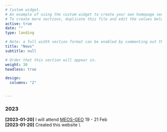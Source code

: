 ```yaml
---
# Custom widget.
# An example of using the custom widget to create your own homepage section.
# To create more sections, duplicate this file and edit the values below as desired.
active: true
date: ""
type: landing

# Note: a full width section format can be enabled by commenting out the `title` and `subtitle` with a `#`.
title: "News"
subtitle: null

# Order that this section will appear in.
weight: 30
headless: true

design:
  columns: "2"


---
```


### 2023

**[2023-01-20]** I will attend [MEOS-GEO](https://meos-geo.com/) 19 - 21 Feb \
**[2023-01-20]** Created this website \

<!-- <details><summary>Earlier News [_Click to expand_]</summary> -->

<!-- ### 2022
<details><summary>_Click to expand_</summary>


**[2022-06-23]** Awarded the 2022 KAUST Academic Excellence Award for my PhD studies.\
**[2022-05-09]** Started a Research Scientist Internship at [DeepMind](https://urldefense.com/v3/__https://deepmind.com/__;!!Nmw4Hv0!2XkNpAOZQBcLxFJTYFiRBGp2tfP5NMlKpAhbnATuBtLT_iELCyohoVACON9gKvvfPkveL2gn0vjR3wK3aTZ2mQQE7yBtfS-I8cLXgoVm$ ) in London working with [João Carreira](https://urldefense.com/v3/__https://scholar.google.com/citations?user=IUZ-7_cAAAAJ&hl=en).*5C__;JQ!!Nmw4Hv0!2XkNpAOZQBcLxFJTYFiRBGp2tfP5NMlKpAhbnATuBtLT_iELCyohoVACON9gKvvfPkveL2gn0vjR3wK3aTZ2mQQE7yBtfS-I8b2n8zei$ 

</details>


### 2021
<details><summary>_Click to expand_</summary>

**[2021-12-07]** Successfully defended my PhD dissertation proposal and became a PhD candidate (previously a PhD student).\
**[2021-10-17]** Presented my [TSP](publication/tsp/) work in ICCV 2021 at the [CVEU](https://urldefense.com/v3/__https://cveu.github.io/__;!!Nmw4Hv0!2XkNpAOZQBcLxFJTYFiRBGp2tfP5NMlKpAhbnATuBtLT_iELCyohoVACON9gKvvfPkveL2gn0vjR3wK3aTZ2mQQE7yBtfS-I8WnL4grt$ ) workshop as a **spotlight** presentation.\
**[2021-10-05]** Finished my internship at AWS.\
**[2021-08-17]** [TSP](publication/tsp/) accepted to the ICCV 2021 Workshop on [AI for Creative Video Editing and Understanding](https://urldefense.com/v3/__https://cveu.github.io/__;!!Nmw4Hv0!2XkNpAOZQBcLxFJTYFiRBGp2tfP5NMlKpAhbnATuBtLT_iELCyohoVACON9gKvvfPkveL2gn0vjR3wK3aTZ2mQQE7yBtfS-I8WnL4grt$ ) as a **spotlight** presentation.\
**[2021-07-05]** Started an applied science internship at Amazon Web Services (AWS) in London. I'll be working with the Machine Learning Solution Lab (MLSL).\
**[2021-01-05]** Awarded the [CEMSE Student Research Excellence Award](https://cemse.kaust.edu.sa/news/cemse-student-research-excellence-awards-and-student-academic-accomplishment-awards-winners) for my PhD research work.\

</details>

### 2020
<details><summary>_Click to expand_</summary>

**[2020-12-08]** Presented my [XDC](publication/xdc/) work in NeurIPS 2020 as a **spotlight** presentation.\
**[2020-11-23]** My latest work, [TSP: Temporally-Sensitive Pretraining of Video Encoders for Localization Tasks](publication/tsp/), is on arXiv.\
**[2020-11-02]** [RefineLoc](publication/refineloc/) accepted to WACV 2021.\
**[2020-09-26]** [XDC](publication/xdc/) accepted to NeurIPS 2020 as a **spotlight** presentation.\
**[2020-04-05]** [MortonNet](publication/mortonnet/) accepted to the [Visual Learning with Limited Labels](https://urldefense.com/v3/__https://www.learning-with-limited-labels.com/__;!!Nmw4Hv0!2XkNpAOZQBcLxFJTYFiRBGp2tfP5NMlKpAhbnATuBtLT_iELCyohoVACON9gKvvfPkveL2gn0vjR3wK3aTZ2mQQE7yBtfS-I8VY3NACU$ ) workshop in CVPR 2020.\
**[2020-01-14]** Appeared on a [TV interview](https://urldefense.com/v3/__https://www.youtube.com/watch?v=ogc5tPAioiI__;!!Nmw4Hv0!2XkNpAOZQBcLxFJTYFiRBGp2tfP5NMlKpAhbnATuBtLT_iELCyohoVACON9gKvvfPkveL2gn0vjR3wK3aTZ2mQQE7yBtfS-I8Uohhqy0$ ) with MBC1's Shabab Hub show to talk about my research and the computer vision field in general. The interview is in Arabic.

</details>

### 2019
<details><summary>_Click to expand_</summary>

**[2019-12-02]** My recent project with Facebook AI on [Self-Supervised Learning by Cross-Modal Audio-Video Clustering](publication/xdc/) is on arXiv.\
**[2019-09-20]** Finished my internship at [Facebook AI](https://urldefense.com/v3/__https://ai.facebook.com/research/).*5C__;JQ!!Nmw4Hv0!2XkNpAOZQBcLxFJTYFiRBGp2tfP5NMlKpAhbnATuBtLT_iELCyohoVACON9gKvvfPkveL2gn0vjR3wK3aTZ2mQQE7yBtfS-I8XPG3HjS$ 
**[2019-06-17]** Attended [CVPR19](https://urldefense.com/v3/__http://cvpr2019.thecvf.com/__;!!Nmw4Hv0!2XkNpAOZQBcLxFJTYFiRBGp2tfP5NMlKpAhbnATuBtLT_iELCyohoVACON9gKvvfPkveL2gn0vjR3wK3aTZ2mQQE7yBtfS-I8TLudHPH$ ) and co-organized the 4th annual [International Challenge on Activity Recognition (ActivityNet)](https://urldefense.com/v3/__http://activity-net.org/challenges/2019/people.html).*5C__;JQ!!Nmw4Hv0!2XkNpAOZQBcLxFJTYFiRBGp2tfP5NMlKpAhbnATuBtLT_iELCyohoVACON9gKvvfPkveL2gn0vjR3wK3aTZ2mQQE7yBtfS-I8eF8CV45$ 
**[2019-06-03]** Started my research internship at [Facebook AI](https://urldefense.com/v3/__https://ai.facebook.com/research/__;!!Nmw4Hv0!2XkNpAOZQBcLxFJTYFiRBGp2tfP5NMlKpAhbnATuBtLT_iELCyohoVACON9gKvvfPkveL2gn0vjR3wK3aTZ2mQQE7yBtfS-I8UBlptRC$ ) in Menlo Park, CA with [Du Tran](https://urldefense.com/v3/__https://dutran.github.io/__;!!Nmw4Hv0!2XkNpAOZQBcLxFJTYFiRBGp2tfP5NMlKpAhbnATuBtLT_iELCyohoVACON9gKvvfPkveL2gn0vjR3wK3aTZ2mQQE7yBtfS-I8VMvlteN$ ). I'll be working on self-supervised representation learning for video.\
**[2019-03-30]** My work on weakly-supervised action localization, [RefineLoc](publication/refineloc/), is on arXiv.\
**[2019-03-30]** My recent project on self-supervision for point clouds, [MortonNet](publication/mortonnet/), is on arXiv. [Code](https://urldefense.com/v3/__https://github.com/alitabet/morton-net__;!!Nmw4Hv0!2XkNpAOZQBcLxFJTYFiRBGp2tfP5NMlKpAhbnATuBtLT_iELCyohoVACON9gKvvfPkveL2gn0vjR3wK3aTZ2mQQE7yBtfS-I8ZCo_2Z9$ ) is available on GitHub.\

</details>

### 2018
<details><summary>_Click to expand_</summary>

**[2018-09-15]** Attended [ECCV 2018](https://urldefense.com/v3/__https://eccv2018.org/__;!!Nmw4Hv0!2XkNpAOZQBcLxFJTYFiRBGp2tfP5NMlKpAhbnATuBtLT_iELCyohoVACON9gKvvfPkveL2gn0vjR3wK3aTZ2mQQE7yBtfS-I8RsBI9rm$ ) in Munich, Germany and presented our two accepted papers.\
**[2018-07-03]** 2 papers ([Action Search](publication/action-search/) and [DETAD](publication/detad/)) accepted to ECCV 2018.\
**[2018-07-14]** Attended [ICVSS 2018](https://urldefense.com/v3/__http://iplab.dmi.unict.it/icvss2018/__;!!Nmw4Hv0!2XkNpAOZQBcLxFJTYFiRBGp2tfP5NMlKpAhbnATuBtLT_iELCyohoVACON9gKvvfPkveL2gn0vjR3wK3aTZ2mQQE7yBtfS-I8dpo22oJ$ ) summer school in Sicily.\
**[2018-06-22]** Presented our DETAD work in the ActivityNet challenge [workshop](https://urldefense.com/v3/__http://activity-net.org/challenges/2018/__;!!Nmw4Hv0!2XkNpAOZQBcLxFJTYFiRBGp2tfP5NMlKpAhbnATuBtLT_iELCyohoVACON9gKvvfPkveL2gn0vjR3wK3aTZ2mQQE7yBtfS-I8QvBfuGQ$ ) in CVPR18 ([slides](ppt/detad-activitynet2018.pptx)) and also released the [code](https://urldefense.com/v3/__https://github.com/HumamAlwassel/DETAD__;!!Nmw4Hv0!2XkNpAOZQBcLxFJTYFiRBGp2tfP5NMlKpAhbnATuBtLT_iELCyohoVACON9gKvvfPkveL2gn0vjR3wK3aTZ2mQQE7yBtfS-I8cw3XYXJ$ ) for the DETAD diagnosis tool.\
**[2018-06-01]** I'll attend CVPR18. Come check out our ActivityNet challenge [workshop](https://urldefense.com/v3/__http://activity-net.org/challenges/2018/__;!!Nmw4Hv0!2XkNpAOZQBcLxFJTYFiRBGp2tfP5NMlKpAhbnATuBtLT_iELCyohoVACON9gKvvfPkveL2gn0vjR3wK3aTZ2mQQE7yBtfS-I8QvBfuGQ$ ) on Friday, June 22.\
**[2018-05-01]** Started my PhD studies with [Bernard Ghanem](https://urldefense.com/v3/__http://www.bernardghanem.com__;!!Nmw4Hv0!2XkNpAOZQBcLxFJTYFiRBGp2tfP5NMlKpAhbnATuBtLT_iELCyohoVACON9gKvvfPkveL2gn0vjR3wK3aTZ2mQQE7yBtfS-I8VY1lIjq$ ) at [KAUST](https://www.kaust.edu.sa). I'm continuing in the same research direction of video understanding and computer vision in general.\
**[2018-04-16]** Got accepted to the [ICVSS 2018](https://urldefense.com/v3/__http://iplab.dmi.unict.it/icvss2018/__;!!Nmw4Hv0!2XkNpAOZQBcLxFJTYFiRBGp2tfP5NMlKpAhbnATuBtLT_iELCyohoVACON9gKvvfPkveL2gn0vjR3wK3aTZ2mQQE7yBtfS-I8dpo22oJ$ ) summer school in Sicily.\
**[2018-04-10]** Successfully defended my [Master's thesis](https://repository.kaust.edu.sa/handle/10754/627678).%5C
**[2018-03-23]** I'm co-organizing the third annual ActivityNet challenge in CVPR18, Salt Lake City (the challenge starts today). Check out [our website](https://urldefense.com/v3/__http://activity-net.org/challenges/2018/__;!!Nmw4Hv0!2XkNpAOZQBcLxFJTYFiRBGp2tfP5NMlKpAhbnATuBtLT_iELCyohoVACON9gKvvfPkveL2gn0vjR3wK3aTZ2mQQE7yBtfS-I8QvBfuGQ$ ). This year we have six exciting tasks and five novel action datasets.\

</details>

### 2017
<details><summary>_Click to expand_</summary>

**[2017-12-15]** Graduated with an MSc in Computer Science from KAUST.\
**[2017-05-01]** I'm co-organizing the second annual [ActivityNet challenge](https://urldefense.com/v3/__http://activity-net.org/challenges/2017/__;!!Nmw4Hv0!2XkNpAOZQBcLxFJTYFiRBGp2tfP5NMlKpAhbnATuBtLT_iELCyohoVACON9gKvvfPkveL2gn0vjR3wK3aTZ2mQQE7yBtfS-I8eo6x3jT$ ) in CVPR17, Hawaii (the challenge starts today).\

</details>

### 2016
<details><summary>_Click to expand_</summary>

**[2016-09-21]** Started my Master's degree in Computer Science at [KAUST](https://www.kaust.edu.sa). I joined the multicultural and diverse [Image and Video Understanding Lab (IVUL)](https://ivul.kaust.edu.sa/) advised by [Bernard Ghanem](https://urldefense.com/v3/__http://www.bernardghanem.com).*5C__;JQ!!Nmw4Hv0!2XkNpAOZQBcLxFJTYFiRBGp2tfP5NMlKpAhbnATuBtLT_iELCyohoVACON9gKvvfPkveL2gn0vjR3wK3aTZ2mQQE7yBtfS-I8ZamNLu-$ 
**[2016-06-06]** Started a software development engineer internship at Amazon Corporate LLC, Seattle, WA with the Vendor Self Service, Business Advisor team.\
**[2016-05-29]** Graduated from Cornell University with a Bachelors degree in both Computer Science and Mathematics.\

</details>

</details> -->

